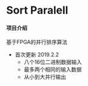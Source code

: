 # Sort Paralell

#### 项目介绍
基于FPGA的并行排序算法

* 首次更新 2019.2.2
    * 八个16位二进制数据输入
    * 最多两个相同的输入数据
    * 从小到大并行输出
